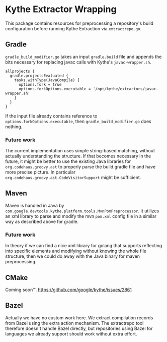 # Kythe Extractor Wrapping

This package contains resources for preprocessing a repository's build
configuration before running Kythe Extraction via `extractrepo.go`.

## Gradle

`gradle_build_modifier.go` takes an input `gradle.build` file and appends the
bits necessary for replacing javac calls with Kythe's `javac-wrapper.sh`.

```
allprojects {
  gradle.projectsEvaluated {
    tasks.withType(JavaCompile) {
      options.fork = true
      options.forkOptions.executable = '/opt/kythe/extractors/javac-wrapper.sh'
    }
  }
}
```

If the input file already contains reference to
`options.forkOptions.executable`, then `gradle_build_modifier.go` does nothing.

### Future work

The current implementation uses simple string-based matching, without actually
understanding the structure.  If that becomes necessary in the future, it might
be better to use the existing Java libraries for `org.codehaus.groovy.ast` to
properly parse the build.gradle file and have more precise picture.  In
particular `org.codehaus.groovy.ast.CodeVisitorSupport` might be sufficient.

## Maven

Maven is handled in Java by
`com.google.devtools.kythe.platform.tools.MvnPomPreprocessor`.  It utilizes an
xml library to parse and modify the mvn `pom.xml` config file in a similar way
as described above for gradle.

### Future work

In theory if we can find a nice xml library for golang that supports reflecting
into specific elements and modifying without knowing the whole file structure,
then we could do away with the Java binary for maven preprocessing.

## CMake

Coming soon™.  https://github.com/google/kythe/issues/2861

## Bazel

Actually we have no custom work here.  We extract compilation records from Bazel
using the extra action mechanism.  The extractrepo tool therefore doesn't handle
Bazel directly, but repositories using Bazel for languages we already support
should work without extra effort.

